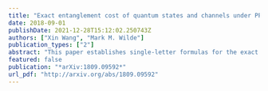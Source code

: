 ```yaml
---
title: "Exact entanglement cost of quantum states and channels under PPT-preserving operations"
date: 2018-09-01
publishDate: 2021-12-28T15:12:02.250743Z
authors: ["Xin Wang", "Mark M. Wilde"]
publication_types: ["2"]
abstract: "This paper establishes single-letter formulas for the exact entanglement cost of generating bipartite quantum states and simulating quantum channels under free quantum operations that completely preserve positivity of the partial transpose (PPT). First, we establish that the exact entanglement cost of any bipartite quantum state under PPT-preserving operations is given by a single-letter formula, here called the $ąppa$-entanglement of a quantum state. This formula is calculable by a semidefinite program, thus allowing for an efficiently computable solution for general quantum states. Notably, this is the first time that an entanglement measure for general bipartite states has been proven not only to possess a direct operational meaning but also to be efficiently computable, thus solving a question that has remained open since the inception of entanglement theory over two decades ago. Next, we introduce and solve the exact entanglement cost for simulating quantum channels in both the parallel and sequential settings, along with the assistance of free PPT-preserving operations. The entanglement cost in both cases is given by the same single-letter formula and is equal to the largest $p̨pa$-entanglement that can be shared by the sender and receiver of the channel. It is also efficiently computable by a semidefinite program."
featured: false
publication: "*arXiv:1809.09592*"
url_pdf: "http://arxiv.org/abs/1809.09592"
---
```


